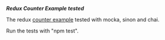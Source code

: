 ***Redux Counter Example tested***

The redux [counter example](https://github.com/gaearon/redux/tree/master/examples/counter) tested with mocka, sinon and chai.

Run the tests with "npm test".
